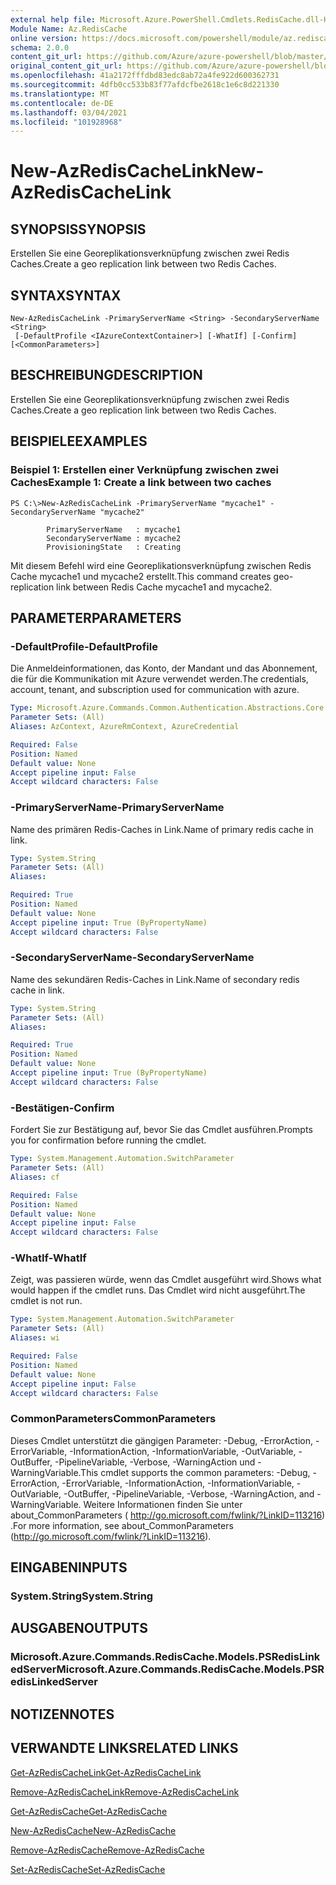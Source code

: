 ```yaml
---
external help file: Microsoft.Azure.PowerShell.Cmdlets.RedisCache.dll-Help.xml
Module Name: Az.RedisCache
online version: https://docs.microsoft.com/powershell/module/az.rediscache/new-azrediscachelink
schema: 2.0.0
content_git_url: https://github.com/Azure/azure-powershell/blob/master/src/RedisCache/RedisCache/help/New-AzRedisCacheLink.md
original_content_git_url: https://github.com/Azure/azure-powershell/blob/master/src/RedisCache/RedisCache/help/New-AzRedisCacheLink.md
ms.openlocfilehash: 41a2172fffdbd83edc8ab72a4fe922d600362731
ms.sourcegitcommit: 4dfb0cc533b83f77afdcfbe2618c1e6c8d221330
ms.translationtype: MT
ms.contentlocale: de-DE
ms.lasthandoff: 03/04/2021
ms.locfileid: "101928968"
---
```

# <span data-ttu-id="755e5-101">New-AzRedisCacheLink</span><span class="sxs-lookup"><span data-stu-id="755e5-101">New-AzRedisCacheLink</span></span>

## <span data-ttu-id="755e5-102">SYNOPSIS</span><span class="sxs-lookup"><span data-stu-id="755e5-102">SYNOPSIS</span></span>
<span data-ttu-id="755e5-103">Erstellen Sie eine Georeplikationsverknüpfung zwischen zwei Redis Caches.</span><span class="sxs-lookup"><span data-stu-id="755e5-103">Create a geo replication link between two Redis Caches.</span></span>

## <span data-ttu-id="755e5-104">SYNTAX</span><span class="sxs-lookup"><span data-stu-id="755e5-104">SYNTAX</span></span>

```
New-AzRedisCacheLink -PrimaryServerName <String> -SecondaryServerName <String>
 [-DefaultProfile <IAzureContextContainer>] [-WhatIf] [-Confirm] [<CommonParameters>]
```

## <span data-ttu-id="755e5-105">BESCHREIBUNG</span><span class="sxs-lookup"><span data-stu-id="755e5-105">DESCRIPTION</span></span>
<span data-ttu-id="755e5-106">Erstellen Sie eine Georeplikationsverknüpfung zwischen zwei Redis Caches.</span><span class="sxs-lookup"><span data-stu-id="755e5-106">Create a geo replication link between two Redis Caches.</span></span>

## <span data-ttu-id="755e5-107">BEISPIELE</span><span class="sxs-lookup"><span data-stu-id="755e5-107">EXAMPLES</span></span>

### <span data-ttu-id="755e5-108">Beispiel 1: Erstellen einer Verknüpfung zwischen zwei Caches</span><span class="sxs-lookup"><span data-stu-id="755e5-108">Example 1: Create a link between two caches</span></span>
```
PS C:\>New-AzRedisCacheLink -PrimaryServerName "mycache1" -SecondaryServerName "mycache2"

        PrimaryServerName   : mycache1
        SecondaryServerName : mycache2
        ProvisioningState   : Creating
```

<span data-ttu-id="755e5-109">Mit diesem Befehl wird eine Georeplikationsverknüpfung zwischen Redis Cache mycache1 und mycache2 erstellt.</span><span class="sxs-lookup"><span data-stu-id="755e5-109">This command creates geo-replication link between Redis Cache mycache1 and mycache2.</span></span>

## <span data-ttu-id="755e5-110">PARAMETER</span><span class="sxs-lookup"><span data-stu-id="755e5-110">PARAMETERS</span></span>

### <span data-ttu-id="755e5-111">-DefaultProfile</span><span class="sxs-lookup"><span data-stu-id="755e5-111">-DefaultProfile</span></span>
<span data-ttu-id="755e5-112">Die Anmeldeinformationen, das Konto, der Mandant und das Abonnement, die für die Kommunikation mit Azure verwendet werden.</span><span class="sxs-lookup"><span data-stu-id="755e5-112">The credentials, account, tenant, and subscription used for communication with azure.</span></span>

```yaml
Type: Microsoft.Azure.Commands.Common.Authentication.Abstractions.Core.IAzureContextContainer
Parameter Sets: (All)
Aliases: AzContext, AzureRmContext, AzureCredential

Required: False
Position: Named
Default value: None
Accept pipeline input: False
Accept wildcard characters: False
```

### <span data-ttu-id="755e5-113">-PrimaryServerName</span><span class="sxs-lookup"><span data-stu-id="755e5-113">-PrimaryServerName</span></span>
<span data-ttu-id="755e5-114">Name des primären Redis-Caches in Link.</span><span class="sxs-lookup"><span data-stu-id="755e5-114">Name of primary redis cache in link.</span></span>

```yaml
Type: System.String
Parameter Sets: (All)
Aliases:

Required: True
Position: Named
Default value: None
Accept pipeline input: True (ByPropertyName)
Accept wildcard characters: False
```

### <span data-ttu-id="755e5-115">-SecondaryServerName</span><span class="sxs-lookup"><span data-stu-id="755e5-115">-SecondaryServerName</span></span>
<span data-ttu-id="755e5-116">Name des sekundären Redis-Caches in Link.</span><span class="sxs-lookup"><span data-stu-id="755e5-116">Name of secondary redis cache in link.</span></span>

```yaml
Type: System.String
Parameter Sets: (All)
Aliases:

Required: True
Position: Named
Default value: None
Accept pipeline input: True (ByPropertyName)
Accept wildcard characters: False
```

### <span data-ttu-id="755e5-117">-Bestätigen</span><span class="sxs-lookup"><span data-stu-id="755e5-117">-Confirm</span></span>
<span data-ttu-id="755e5-118">Fordert Sie zur Bestätigung auf, bevor Sie das Cmdlet ausführen.</span><span class="sxs-lookup"><span data-stu-id="755e5-118">Prompts you for confirmation before running the cmdlet.</span></span>

```yaml
Type: System.Management.Automation.SwitchParameter
Parameter Sets: (All)
Aliases: cf

Required: False
Position: Named
Default value: None
Accept pipeline input: False
Accept wildcard characters: False
```

### <span data-ttu-id="755e5-119">-WhatIf</span><span class="sxs-lookup"><span data-stu-id="755e5-119">-WhatIf</span></span>
<span data-ttu-id="755e5-120">Zeigt, was passieren würde, wenn das Cmdlet ausgeführt wird.</span><span class="sxs-lookup"><span data-stu-id="755e5-120">Shows what would happen if the cmdlet runs.</span></span>
<span data-ttu-id="755e5-121">Das Cmdlet wird nicht ausgeführt.</span><span class="sxs-lookup"><span data-stu-id="755e5-121">The cmdlet is not run.</span></span>

```yaml
Type: System.Management.Automation.SwitchParameter
Parameter Sets: (All)
Aliases: wi

Required: False
Position: Named
Default value: None
Accept pipeline input: False
Accept wildcard characters: False
```

### <span data-ttu-id="755e5-122">CommonParameters</span><span class="sxs-lookup"><span data-stu-id="755e5-122">CommonParameters</span></span>
<span data-ttu-id="755e5-123">Dieses Cmdlet unterstützt die gängigen Parameter: -Debug, -ErrorAction, -ErrorVariable, -InformationAction, -InformationVariable, -OutVariable, -OutBuffer, -PipelineVariable, -Verbose, -WarningAction und -WarningVariable.</span><span class="sxs-lookup"><span data-stu-id="755e5-123">This cmdlet supports the common parameters: -Debug, -ErrorAction, -ErrorVariable, -InformationAction, -InformationVariable, -OutVariable, -OutBuffer, -PipelineVariable, -Verbose, -WarningAction, and -WarningVariable.</span></span> <span data-ttu-id="755e5-124">Weitere Informationen finden Sie unter about_CommonParameters ( http://go.microsoft.com/fwlink/?LinkID=113216) .</span><span class="sxs-lookup"><span data-stu-id="755e5-124">For more information, see about_CommonParameters (http://go.microsoft.com/fwlink/?LinkID=113216).</span></span>

## <span data-ttu-id="755e5-125">EINGABEN</span><span class="sxs-lookup"><span data-stu-id="755e5-125">INPUTS</span></span>

### <span data-ttu-id="755e5-126">System.String</span><span class="sxs-lookup"><span data-stu-id="755e5-126">System.String</span></span>

## <span data-ttu-id="755e5-127">AUSGABEN</span><span class="sxs-lookup"><span data-stu-id="755e5-127">OUTPUTS</span></span>

### <span data-ttu-id="755e5-128">Microsoft.Azure.Commands.RedisCache.Models.PSRedisLinkedServer</span><span class="sxs-lookup"><span data-stu-id="755e5-128">Microsoft.Azure.Commands.RedisCache.Models.PSRedisLinkedServer</span></span>

## <span data-ttu-id="755e5-129">NOTIZEN</span><span class="sxs-lookup"><span data-stu-id="755e5-129">NOTES</span></span>

## <span data-ttu-id="755e5-130">VERWANDTE LINKS</span><span class="sxs-lookup"><span data-stu-id="755e5-130">RELATED LINKS</span></span>

[<span data-ttu-id="755e5-131">Get-AzRedisCacheLink</span><span class="sxs-lookup"><span data-stu-id="755e5-131">Get-AzRedisCacheLink</span></span>](./Get-AzRedisCacheLink.md)

[<span data-ttu-id="755e5-132">Remove-AzRedisCacheLink</span><span class="sxs-lookup"><span data-stu-id="755e5-132">Remove-AzRedisCacheLink</span></span>](./Remove-AzRedisCacheLink.md)

[<span data-ttu-id="755e5-133">Get-AzRedisCache</span><span class="sxs-lookup"><span data-stu-id="755e5-133">Get-AzRedisCache</span></span>](./Get-AzRedisCache.md)

[<span data-ttu-id="755e5-134">New-AzRedisCache</span><span class="sxs-lookup"><span data-stu-id="755e5-134">New-AzRedisCache</span></span>](./New-AzRedisCache.md)

[<span data-ttu-id="755e5-135">Remove-AzRedisCache</span><span class="sxs-lookup"><span data-stu-id="755e5-135">Remove-AzRedisCache</span></span>](./Remove-AzRedisCache.md)

[<span data-ttu-id="755e5-136">Set-AzRedisCache</span><span class="sxs-lookup"><span data-stu-id="755e5-136">Set-AzRedisCache</span></span>](./Set-AzRedisCache.md)